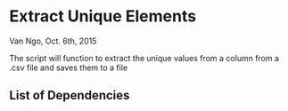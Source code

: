 # Extract Unique Elements 
Van Ngo, Oct. 6th, 2015

The script will function to extract the unique values from a column from a .csv file and saves them to a file

## List of Dependencies

